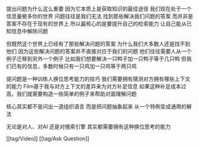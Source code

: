 提出问题为什么这么重要 因为它本质上是获取知识的最佳途径 我们现在处于一个信息量极多你的世界 问题往往是我们无法 找到那些解决我们问题的答案 而并非是答案不存在于现有的世界上 所以最核心的是要提升自己的检索能力 让自己能从已知信息中解除问题

但既然这个世界上已经有了那些解决问题的答案 为什么我们大多数人还是找不到他们
因为这些解决问题的答案并不直接对应于我们的问题 他们往往需要人从一个例子迁移到另外一个例子 比如我们想要解决一只鸭子加一只鸭子等于几只鸭 但我们已有的信息，多数时候只有一只鸡加一只鸡等于两只鸡

提问题是一种训练人换位思考能力的技巧 我们需要拥有猜测对方拥有哪些上下文的能力 Film基于我与对方上下文的差异来为对方补足信息 如果这种补足成本过高，我们就需要构造一些简单的例子来帮助对面理解问题

核心其实都不是问出一道组织语言 而是把问题抽象起来 从一个特例变成通用的解法

无论是对人、对AI 还是对搜索引擎 其实都需要拥有这种换位思考的能力

[[tag/Video]] [[tag/Ask Question]]
